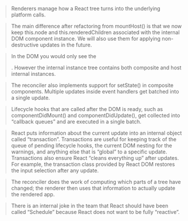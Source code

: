 
> Renderers manage how a React tree turns into the underlying platform calls.

> The main difference after refactoring from mountHost() is that we now keep this.node and this.renderedChildren associated with the internal DOM component instance. We will also use them for applying non-destructive updates in the future.

> In the DOM you would only see the <div>. However the internal instance tree contains both composite and host internal instances.

> The reconciler also implements support for setState() in composite components. Multiple updates inside event handlers get batched into a single update.

> Lifecycle hooks that are called after the DOM is ready, such as componentDidMount() and componentDidUpdate(), get collected into “callback queues” and are executed in a single batch.

> React puts information about the current update into an internal object called “transaction”. Transactions are useful for keeping track of the queue of pending lifecycle hooks, the current DOM nesting for the warnings, and anything else that is “global” to a specific update. Transactions also ensure React “cleans everything up” after updates. For example, the transaction class provided by React DOM restores the input selection after any update.

> The reconciler does the work of computing which parts of a tree have changed; the renderer then uses that information to actually update the rendered app.

> There is an internal joke in the team that React should have been called “Schedule” because React does not want to be fully “reactive”.